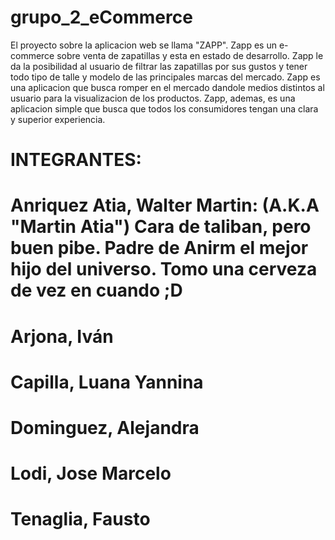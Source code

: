 # grupo_2_eCommerce
El proyecto sobre la aplicacion web se llama "ZAPP". Zapp es un e-commerce sobre venta de zapatillas y esta en estado de desarrollo.
Zapp le da la posibilidad al usuario de filtrar las zapatillas por sus gustos y tener todo tipo de talle y modelo de las principales marcas del mercado.
Zapp es una aplicacion que busca romper en el mercado dandole medios distintos al usuario para la visualizacion de los productos. 
Zapp, ademas, es una aplicacion simple que busca que todos los consumidores tengan una clara y superior experiencia. 

#       INTEGRANTES:
#   Anriquez Atia, Walter Martin:  (A.K.A "Martin Atia") Cara de taliban, pero buen pibe. Padre de Anirm el mejor hijo del universo. Tomo una cerveza de vez en cuando ;D
#   Arjona, Iván
#   Capilla, Luana Yannina
#   Dominguez, Alejandra
#   Lodi, Jose Marcelo
#   Tenaglia, Fausto
